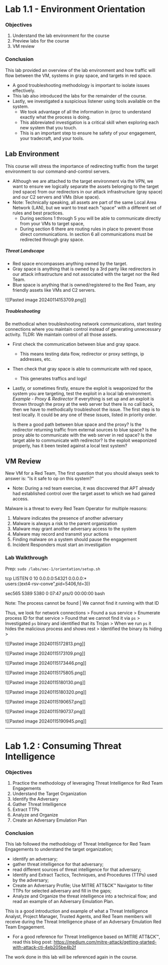 # Lab 1.1 - Environment Orientation
### Objectives
1. Understand the lab environment for the course
2. Preview labs for the course
3. VM review
### Conclusion
This lab provided an overview of the lab environment and how traffic will flow between the VM, systems in gray space, and targets in red space. 
- A good troubleshooting methodology is important to isolate issues effectively. 
- This lab also introduced the labs for the remainder of the course. 
- Lastly, we investigated a suspicious listener using tools available on the system. 
	- We took advantage of all the information in /proc to understand exactly what the process is doing. 
	- This abbreviated investigation is a critical skill when exploring each new system that you touch.
	- This is an important step to ensure he safety of your engagement, your tradecraft, and your tools.

## Lab Environment 
This course will stress the importance of redirecting traffic from the target environment to our command-and-control servers.
- Although we are attached to the target environment via the VPN, we want to ensure we logically separate the assets belonging to the target (red space) from our redirectors in our attack infrastructure (gray space) and our C2 servers and VMs (blue space).
- Note: Technically speaking, all assets are part of the same Local Area Network (LAN), but we want to treat each "space" with a different set of rules and best practices.
	- During sections 1 through 5 you will be able to communicate directly from your VMs to target space, 
	- During section 6 there are routing rules in place to prevent those direct communications. In section 6 all communications must be redirected through gray space.
	
##### Threat Landscape
- Red space encompasses anything owned by the target.
- Gray space is anything that is owned by a 3rd party like redirectors in our attack infrastructure  and not associated with the target nor the Red Team.
- Blue space is anything that is owned/registered to the Red Team, any friendly assets like VMs and C2 servers.

![[Pasted image 20240114153709.png]]

##### Troubleshooting
Be methodical when troubleshooting network communications, start testing connections where you maintain control instead of generating unnecessary activity. TLDR: We maintain control of all those assets.
- First check the communication between blue and gray space. 
	- This means testing data flow, redirector or proxy settings, ip addresses, etc. 
- Then check that gray space is able to communicate with red space, 
	- This generates traffics and logs! 
- Lastly, or sometimes firstly, ensure the exploit is weaponized for the system you are targeting, test the exploit in a local lab environment.
*Example - Proxy & Redirector*
If everything is set up and an exploit is thrown through the proxy at the web server but there is no call back, then we have to methodically troubleshoot the issue. The first step is to test locally. It could be any one of these issues, listed in priority order.

    Is there a good path between blue space and the proxy?
    Is the redirector returning traffic from external sources to blue space?
    Is the proxy able to communicate with the web server in red space?
    Is the target able to communicate with redirector?
    Is the exploit weaponized properly, has it been tested against a local test system?

## VM Review
New VM for a Red Team, The first question that you should always seek to answer is: "Is it safe to op on this system?"
- Note: During a red team exercise, it was discovered that APT already had established control over the target asset to which we had gained access.

Malware is a threat to every Red Team Operator for multiple reasons: 
1. Malware indicates the presence of another adversary 
2. Malware is always a risk to the parent organization 
3. Malware may grant another adversary access to the system 
4. Malware may record and transmit your actions 
5. Finding malware on a system should pause the engagement 
6. Incident Responders must start an investigation

### Lab Walkthrough
Prep: `sudo /labs/sec-1/orientation/setup.sh`


tcp     LISTEN       0         10                          0.0.0.0:54321                0.0.0.0:*         
users:((ext4-rsv-conve",pid=5406,fd=3))                   

sec565     5389   5380  0 07:47 pts/0    00:00:00 bash

Note: The process cannot be found | We cannot find it running with that ID

Thus, we look for network connections > Found a sus service > Enumerate process ID for that service > Found that we cannot find it via `ps` > Investigated `ps` binary and identified that its Trojan > When we run `ps` it hides the malicious process and shows rest > Identified the binary its hiding > 

![[Pasted image 20240115172813.png]]

![[Pasted image 20240115173109.png]]

![[Pasted image 20240115173446.png]]

![[Pasted image 20240115175805.png]]

![[Pasted image 20240115180130.png]]

![[Pasted image 20240115180320.png]]

![[Pasted image 20240115190657.png]]

![[Pasted image 20240115190737.png]]

![[Pasted image 20240115190945.png]]

---
# Lab 1.2 : Consuming Threat Intelligence

### Objectives
1. Practice the methodology of leveraging Threat Intelligence for Red Team Engagements
2. Understand the Target Organization
3. Identify the Adversary
4. Gather Threat Intelligence
5. Extract TTPs
6. Analyze and Organize
7. Create an Adversary Emulation Plan

### Conclusion
This lab followed the methodology of Threat Intelligence for Red Team Engagements to understand the target organization; 
- identify an adversary; 
- gather threat intelligence for that adversary; 
- read different sources of threat intelligence for that adversary; 
- Identify and Extract Tactics, Techniques, and Procedures (TTPs) used by the adversary; 
- Create an Adversary Profile; Use MITRE ATT&CK™ Navigator to filter TTPs for selected adversary and fill in the gaps; 
- Analyze and Organize the threat intelligence into a technical flow; and read an example of an Adversary Emulation Plan.

This is a good introduction and example of what a Threat Intelligence Analyst, Project Manager, Trusted Agents, and Red Team members will receive during the Threat Intelligence phase of an Adversary Emulation Red Team Engagement. 
- For a good reference for Threat Intelligence based on MITRE ATT&CK™, read this blog post: https://medium.com/mitre-attack/getting-started-with-attack-cti-4eb205be4b2f

The work done in this lab will be referenced again in the course.


